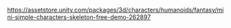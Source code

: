 https://assetstore.unity.com/packages/3d/characters/humanoids/fantasy/mini-simple-characters-skeleton-free-demo-262897